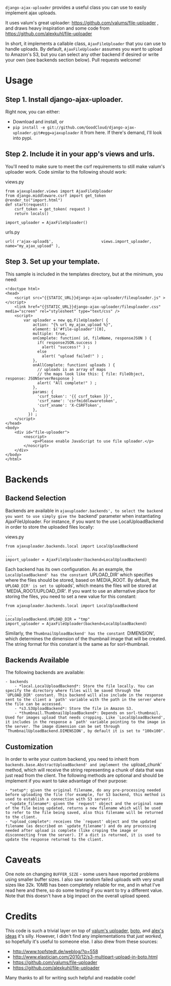 `django-ajax-uploader` provides a useful class you can use to easily implement ajax uploads.

It uses valum's great uploader: https://github.com/valums/file-uploader , and draws heavy inspiration and some code from https://github.com/alexkuhl/file-uploader

In short, it implements a callable class, `AjaxFileUploader` that you can use to handle uploads.  By default, `AjaxFileUploader` assumes you want to upload to Amazon's S3, but you can select any other backend if desired or write your own (see backends section below).  Pull requests welcome! 

Usage
=====
Step 1. Install django-ajax-uploader. 
-------------------------------------
Right now, you can either:

-	Download and install, or
-	`pip install -e git://github.com/GoodCloud/django-ajax-uploader.git#egg=ajaxuploader`  it from here. If there's demand, I'll look into pypi. 

Step 2. Include it in your app's views and urls.
------------------------------------------------
You'll need to make sure to meet the csrf requirements to still make valum's uploader work.  Code similar to the following should work:

views.py

	from ajaxuploader.views import AjaxFileUploader
	from django.middleware.csrf import get_token
	@render_to("import.html")
	def start(request):
	    csrf_token = get_token( request )
	    return locals()

	import_uploader = AjaxFileUploader()


urls.py 

	url( r'ajax-upload$',                     views.import_uploader,             name="my_ajax_upload" ),

Step 3. Set up your template.
-----------------------------
This sample is included in the templates directory, but at the minimum, you need:

	<!doctype html> 
	<head>
		<script src="{{STATIC_URL}}django-ajax-uploader/fileuploader.js" ></script>
		<link href="{{STATIC_URL}}django-ajax-uploader/fileuploader.css" media="screen" rel="stylesheet" type="text/css" />
		<script>
			var uploader = new qq.FileUploader( {
			    action: "{% url my_ajax_upload %}",
			    element: $('#file-uploader')[0],
			    multiple: true,
			    onComplete: function( id, fileName, responseJSON ) {
			      if( responseJSON.success )
			        alert( "success!" ) ;
			      else
			        alert( "upload failed!" ) ;
			    },
			    onAllComplete: function( uploads ) {
			      // uploads is an array of maps
			      // the maps look like this: { file: FileObject, response: JSONServerResponse }
			      alert( "All complete!" ) ;
			    },
			    params: {
			      'csrf_token': '{{ csrf_token }}',
			      'csrf_name': 'csrfmiddlewaretoken',
			      'csrf_xname': 'X-CSRFToken',
			    },
			  }) ;
		</script>
	</head>
	<body>
		<div id="file-uploader">       
		    <noscript>          
		        <p>Please enable JavaScript to use file uploader.</p>
		    </noscript>         
		</div>
	</body>
	</html>


Backends
========
Backend Selection
-----------------

Backends are available in `ajaxuploader.backends', to select the backend you want to use simply give the `backend' parameter when instantiating AjaxFileUploader. For instance, if you want to the use LocalUploadBackend in order to store the uploaded files locally:

views.py

    from ajaxuploader.backends.local import LocalUploadBackend

    ...
    import_uploader = AjaxFileUploader(backend=LocalUploadBackend)

Each backend has its own configuration. As an example, the `LocalUploadBackend' has the constant `UPLOAD_DIR' which specifies where the files should be stored, based on MEDIA_ROOT. By default, the `UPLOAD_DIR' is set to `uploads', which means the files will be stored at `MEDIA_ROOT/UPLOAD_DIR'. If you want to use an alternative place for storing the files, you need to set a new value for this constant:

    from ajaxuploader.backends.local import LocalUploadBackend

	...
	LocalUploadBackend.UPLOAD_DIR = "tmp"
    import_uploader = AjaxFileUploader(backend=LocalUploadBackend)

Similarly, the `ThumbnailUploadBackend' has the constant `DIMENSION', which determines the dimension of the thumbnail image that will be created. The string format for this constant is the same as for sorl-thumbnail.

Backends Available
------------------

The following backends are available:

    - backends
	    - *local.LocalUploadBackend*: Store the file locally. You can specify the directory where files will be saved through the `UPLOAD_DIR' constant. This backend will also include in the response sent to the client a `path' variable with the path in the server where the file can be accessed.
		- *s3.S3UploadBackend*: Store the file in Amazon S3.
		- *thumbnail.ThumbnailUploadBackend*: Depends on sorl-thumbnail. Used for images upload that needs cropping. Like `LocalUploadBackend', it includes in the response a `path' variable pointing to the image in the server. The image dimension can be set through `ThumbnailUploadBackend.DIMENSION', by default it is set to "100x100".

Customization
-------------

In order to write your custom backend, you need to inherit from `backends.base.AbstractUploadBackend' and implement the `upload_chunk' method, which will receive the string representing a chunk of data that was just read from the client. The following methods are optional and should be implement if you want to take advantage of their purpose:

    - *setup*: given the original filename, do any pre-processing needed before uploading the file (for example, for S3 backend, this method is used to establish a connection with S3 server).
    - *update_filename*: given the `request' object and the original name of the file being updated, returns a new filename which will be used to refer to the file being saved, also this filename will be returned to the client.
    - *upload_complete*: receives the `request' object and the updated filename (as described on `update_filename') and do any processing needed after upload is complete (like croping the image or disconnecting from the server). If a dict is returned, it is used to update the response returned to the client.


Caveats
=======
One note on changing `BUFFER_SIZE` - some users have reported problems using smaller buffer sizes.  I also saw random failed uploads with very small sizes like 32k.  10MB has been completely reliable for me, and in what I've read here and there, so do some testing if you want to try a different value.  Note that this doesn't have a big impact on the overall upload speed.


Credits
=======
This code is such a trivial layer on top of [valum's uploader](http://valums.com/ajax-upload/), [boto](https://github.com/boto/boto), and [alex's ideas](http://kuhlit.blogspot.com/2011/04/ajax-file-uploads-and-csrf-in-django-13.html) it's silly.  However, I didn't find any implementations that *just worked*, so hopefully it's useful to someone else.  I also drew from these sources:

* http://www.topfstedt.de/weblog/?p=558
* http://www.elastician.com/2010/12/s3-multipart-upload-in-boto.html
* https://github.com/valums/file-uploader
* https://github.com/alexkuhl/file-uploader

Many thanks to all for writing such helpful and readable code!
